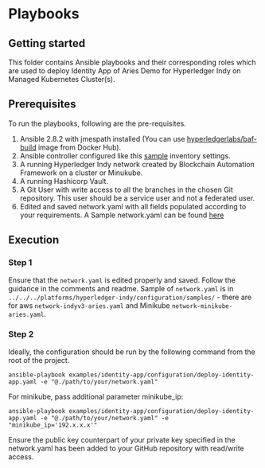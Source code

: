 # Playbooks

## Getting started
This folder contains Ansible playbooks and their corresponding roles which are used to deploy Identity App of Aries Demo for Hyperledger Indy on Managed Kubernetes Cluster(s).


## Prerequisites

To run the playbooks, following are the pre-requisites.
1. Ansible 2.8.2 with jmespath installed (You can use [hyperledgerlabs/baf-build](https://hub.docker.com/repository/docker/hyperledgerlabs/baf-build) image from Docker Hub).
2. Ansible controller configured like this [sample](../../../platforms/shared/inventory) inventory settings.
3. A running Hyperledger Indy network created by Blockchain Automation Framework on a cluster or Minukube.
4. A running Hashicorp Vault.
5. A Git User with write access to all the branches in the chosen Git repository. This user should be a service user and not a federated user.
6. Edited and saved network.yaml with all fields populated according to your requirements. A Sample network.yaml can be found [here](../../../platforms/hyperledger-indy/configuration/samples/network-indyv3-aries.yaml)

## Execution

### Step 1
Ensure that the `network.yaml` is edited properly and saved. Follow the guidance in the comments and readme.
Sample of `network.yaml` is in `../../../platforms/hyperledger-indy/configuration/samples/` - there are for aws `network-indyv3-aries.yaml` and Minikube `network-minikube-aries.yaml`.

### Step 2
Ideally, the configuration should be run by the following command from the root of the project.
```
ansible-playbook examples/identity-app/configuration/deploy-identity-app.yaml -e "@./path/to/your/network.yaml"
```
For minikube, pass additional parameter minikube_ip:
```
ansible-playbook examples/identity-app/configuration/deploy-identity-app.yaml -e "@./path/to/your/network.yaml" -e "minikube_ip='192.x.x.x'"
```
Ensure the public key counterpart of your private key specified in the network.yaml has been added to your GitHub repository with read/write access.<br>
